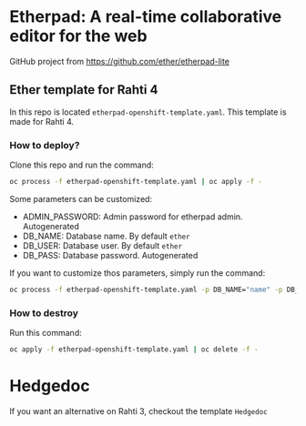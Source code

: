 # Etherpad: A real-time collaborative editor for the web

GitHub project from https://github.com/ether/etherpad-lite

## Ether template for Rahti 4
In this repo is located `etherpad-openshift-template.yaml`. This template is made for Rahti 4.

### How to deploy?
Clone this repo and run the command:
```sh
oc process -f etherpad-openshift-template.yaml | oc apply -f -
```

Some parameters can be customized:
- ADMIN_PASSWORD: Admin password for etherpad admin. Autogenerated
- DB_NAME: Database name. By default `ether`
- DB_USER: Database user. By default `ether`
- DB_PASS: Database password. Autogenerated

If you want to customize thos parameters, simply run the command:
```sh
oc process -f etherpad-openshift-template.yaml -p DB_NAME="name" -p DB_USER="user" | oc apply -f -
```

### How to destroy
Run this command:
```sh 
oc apply -f etherpad-openshift-template.yaml | oc delete -f -
```

# Hedgedoc
If you want an alternative on Rahti 3, checkout the template `Hedgedoc`
